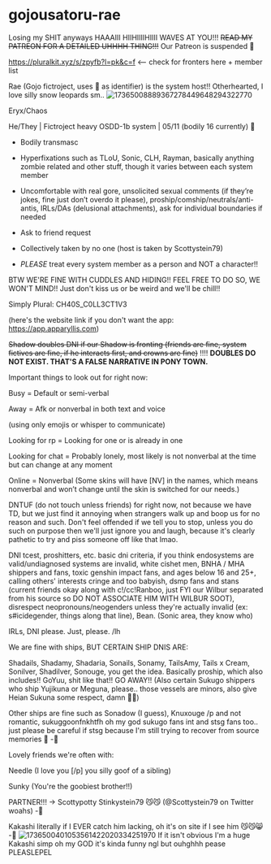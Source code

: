 # gojousatoru-rae
Losing my SHIT anyways HAAAIII HIIHIIIIHIIII WAVES AT YOU!!! ~~READ MY PATREON FOR A DETAILED UHHHH THING!!!~~ Our Patreon is suspended 🙁

https://pluralkit.xyz/s/zpyfb?l=pk&c=f <— check for fronters here + member list

Rae (Gojo fictroject, uses 🩵 as identifier) is the system host!! Otherhearted, I love silly snow leopards sm..
![17365008889367278449648294322770](https://github.com/user-attachments/assets/5e7a808f-e070-417a-8971-834fa91b1da6)


Eryx/Chaos

He/They | Fictroject heavy OSDD-1b system | 05/11 (bodily 16 currently) 🎂

- Bodily transmasc

- Hyperfixations such as TLoU, Sonic, CLH, Rayman, basically anything zombie related and other stuff, though it varies between each system member

- Uncomfortable with real gore, unsolicited sexual comments (if they’re jokes, fine just don’t overdo it please), proship/comship/neutrals/anti-antis, IRLs/DAs (delusional attachments), ask for individual boundaries if needed

- Ask to friend request

- Collectively taken by no one (host is taken by Scottystein79)

- *PLEASE* treat every system member as a person and NOT a character!!

BTW WE'RE FINE WITH CUDDLES AND HIDING!! FEEL FREE TO DO SO, WE WON'T MIND!! Just don't kiss us or be weird and we'll be chill!!

Simply Plural: CH40S_C0LL3CT1V3

(here's the website link if you don't want the app: https://app.apparyllis.com)

~~Shadow doubles DNI if our Shadow is fronting (friends are fine, system fictives are fine, if he interacts first, and crowns are fine)~~ ‼️‼️ **DOUBLES DO NOT EXIST. THAT'S A FALSE NARRATIVE IN PONY TOWN.**

Important things to look out for right now:

Busy = Default or semi-verbal

Away = Afk or nonverbal in both text and voice

(using only emojis or whisper to communicate)

Looking for rp = Looking for one or is already in one

Looking for chat = Probably lonely, most likely is not nonverbal at the time but can change at any moment

Online = Nonverbal (Some skins will have [NV] in the names, which means nonverbal and won’t change until the skin is switched for our needs.)

DNTUF (do not touch unless friends) for right now, not because we have TD, but we just find it annoying when strangers walk up and boop us for no reason and such. Don't feel offended if we tell you to stop, unless you do such on purpose then we'll just ignore you and laugh, because it's clearly pathetic to try and piss someone off like that lmao.

DNI tcest, proshitters, etc. basic dni criteria, if you think endosystems are valid/undiagnosed systems are invalid, white cishet men, BNHA / MHA shippers and fans, toxic genshin impact fans, and ages below 16 and 25+, calling others' interests cringe and too babyish, dsmp fans and stans (current friends okay along with c!/cc!Ranboo, just FYI our Wilbur separated from his source so DO NOT ASSOCIATE HIM WITH WILBUR SOOT), disrespect neopronouns/neogenders unless they're actually invalid (ex: s#icidegender, things along that line), Bean. (Sonic area, they know who)

IRLs, DNI please. Just, please. /lh

We are fine with ships, BUT CERTAIN SHIP DNIS ARE:

Shadails, Shadamy, Shadaria, Sonails, Sonamy, TailsAmy, Tails x Cream, Sonilver, Shadilver, Sonouge, you get the idea. Basically proship, which also includes!! GoYuu, shit like that!! GO AWAY!! (Also certain Sukugo shippers who ship Yujikuna or Meguna, please.. those vessels are minors, also give Heian Sukuna some respect, damn 🙁🙁)

Other ships are fine such as Sonadow (I guess), Knuxouge /p and not romantic, sukuggoonfnkhtfh oh my god sukugo fans int and stsg fans too.. just please be careful if stsg because I'm still trying to recover from source memories 🙁 -🩵

Lovely friends we're often with:

Needle (I love you [/p] you silly goof of a sibling)

Sunky (You're the goobiest brother!!)

PARTNER!!! -> Scottypotty Stinkystein79 😼😼 (@Scottystein79 on Twitter woahs) -🩵



Kakashi literally if I EVER catch him lacking, oh it's on site if I see him 😼😼😸 -🩵
![1736500401053561422020334251970](https://github.com/user-attachments/assets/6946709e-2a4f-464c-b215-b19eb615bff1)
If it isn't obvious I'm a huge Kakashi simp oh my GOD it's kinda funny ngl but ouhghhh pease PLEASLEPEL
